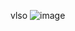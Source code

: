 vlso ![image](https://user-images.githubusercontent.com/93262817/147926242-fdfac29f-acfe-4f24-973b-a8309f1cc1cb.png)



















                     
